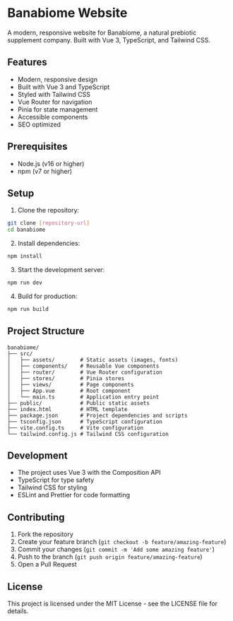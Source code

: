 # Banabiome Website

A modern, responsive website for Banabiome, a natural prebiotic supplement company. Built with Vue 3, TypeScript, and Tailwind CSS.

## Features

- Modern, responsive design
- Built with Vue 3 and TypeScript
- Styled with Tailwind CSS
- Vue Router for navigation
- Pinia for state management
- Accessible components
- SEO optimized

## Prerequisites

- Node.js (v16 or higher)
- npm (v7 or higher)

## Setup

1. Clone the repository:
```bash
git clone [repository-url]
cd banabiome
```

2. Install dependencies:
```bash
npm install
```

3. Start the development server:
```bash
npm run dev
```

4. Build for production:
```bash
npm run build
```

## Project Structure

```
banabiome/
├── src/
│   ├── assets/        # Static assets (images, fonts)
│   ├── components/    # Reusable Vue components
│   ├── router/        # Vue Router configuration
│   ├── stores/        # Pinia stores
│   ├── views/         # Page components
│   ├── App.vue        # Root component
│   └── main.ts        # Application entry point
├── public/            # Public static assets
├── index.html         # HTML template
├── package.json       # Project dependencies and scripts
├── tsconfig.json      # TypeScript configuration
├── vite.config.ts     # Vite configuration
└── tailwind.config.js # Tailwind CSS configuration
```

## Development

- The project uses Vue 3 with the Composition API
- TypeScript for type safety
- Tailwind CSS for styling
- ESLint and Prettier for code formatting

## Contributing

1. Fork the repository
2. Create your feature branch (`git checkout -b feature/amazing-feature`)
3. Commit your changes (`git commit -m 'Add some amazing feature'`)
4. Push to the branch (`git push origin feature/amazing-feature`)
5. Open a Pull Request

## License

This project is licensed under the MIT License - see the LICENSE file for details. 